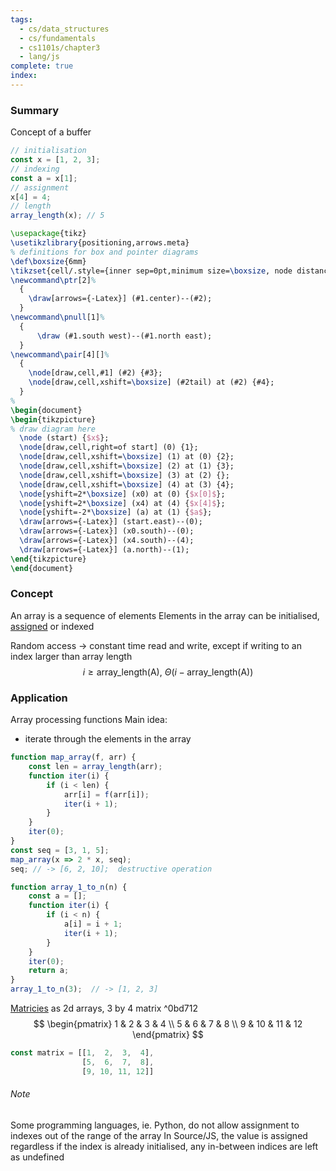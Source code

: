 ```yaml
---
tags:
  - cs/data_structures
  - cs/fundamentals
  - cs1101s/chapter3
  - lang/js
complete: true
index:
---
```

### Summary
Concept of a buffer
```js
// initialisation
const x = [1, 2, 3];
// indexing
const a = x[1];
// assignment
x[4] = 4;
// length
array_length(x); // 5
```
```tikz
\usepackage{tikz}
\usetikzlibrary{positioning,arrows.meta}
% definitions for box and pointer diagrams
\def\boxsize{6mm}
\tikzset{cell/.style={inner sep=0pt,minimum size=\boxsize, node distance=1em and 3.5em}}
\newcommand\ptr[2]%
  {
    \draw[arrows={-Latex}] (#1.center)--(#2);
  }
\newcommand\pnull[1]%
  {
      \draw (#1.south west)--(#1.north east);
  }
\newcommand\pair[4][]%
  {
    \node[draw,cell,#1] (#2) {#3};
    \node[draw,cell,xshift=\boxsize] (#2tail) at (#2) {#4};
  }
% 
\begin{document}
\begin{tikzpicture}
% draw diagram here
  \node (start) {$x$};
  \node[draw,cell,right=of start] (0) {1};
  \node[draw,cell,xshift=\boxsize] (1) at (0) {2};
  \node[draw,cell,xshift=\boxsize] (2) at (1) {3};
  \node[draw,cell,xshift=\boxsize] (3) at (2) {};
  \node[draw,cell,xshift=\boxsize] (4) at (3) {4};
  \node[yshift=2*\boxsize] (x0) at (0) {$x[0]$};
  \node[yshift=2*\boxsize] (x4) at (4) {$x[4]$};
  \node[yshift=-2*\boxsize] (a) at (1) {$a$};
  \draw[arrows={-Latex}] (start.east)--(0);
  \draw[arrows={-Latex}] (x0.south)--(0);
  \draw[arrows={-Latex}] (x4.south)--(4);  
  \draw[arrows={-Latex}] (a.north)--(1);  
\end{tikzpicture}
\end{document}
```
### Concept
An array is a sequence of elements
Elements in the array can be initialised, [assigned](/labyrinth/notes/cs/cs1101s/mutable_data) or indexed

Random access -> constant time read and write, except if writing to an index larger than array length
$$
i\geq \text{array\_length(A)}, \ \Theta(i-\text{array\_length(A)})
$$
### Application
Array processing functions
Main idea:
- iterate through the elements in the array
```js
function map_array(f, arr) {
	const len = array_length(arr);     
	function iter(i) {         
		if (i < len) {             
			arr[i] = f(arr[i]);             
			iter(i + 1);
		}    
	}     
	iter(0); 
}
const seq = [3, 1, 5]; 
map_array(x => 2 * x, seq); 
seq; // -> [6, 2, 10];  destructive operation 

function array_1_to_n(n) {     
	const a = [];     
	function iter(i) {         
		if (i < n) {             
			a[i] = i + 1;             
			iter(i + 1);         
		}     
	}     
	iter(0);     
	return a; 
} 
array_1_to_n(3);  // -> [1, 2, 3] 
```

[Matricies](/labyrinth/notes/math/ma1522/matrices) as 2d arrays, 3 by 4 matrix ^0bd712
$$
\begin{pmatrix}
1 & 2 & 3 & 4 \\
5 & 6 & 7 & 8 \\
9 & 10 & 11 & 12
\end{pmatrix}
$$
```js
const matrix = [[1,  2,  3,  4],
				[5,  6,  7,  8],
				[9, 10, 11, 12]]
```
###### Note
Some programming languages, ie. Python, do not allow assignment to indexes out of the range of the array
In Source/JS, the value is assigned regardless if the index is already initialised, any in-between indices are left as undefined